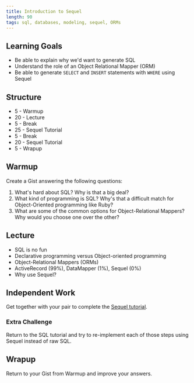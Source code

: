```yaml
---
title: Introduction to Sequel
length: 90
tags: sql, databases, modeling, sequel, ORMs
---
```


## Learning Goals

* Be able to explain why we'd want to generate SQL
* Understand the role of an Object Relational Mapper (ORM)
* Be able to generate `SELECT` and `INSERT` statements with `WHERE` using Sequel

## Structure

* 5 - Warmup
* 20 - Lecture
* 5 - Break
* 25 - Sequel Tutorial
* 5 - Break
* 20 - Sequel Tutorial
* 5 - Wrapup

## Warmup

Create a Gist answering the following questions:

1. What's hard about SQL? Why is that a big deal?
2. What kind of programming is SQL? Why's that a difficult match for Object-Oriented
programming like Ruby?
3. What are some of the common options for Object-Relational Mappers? Why would
you choose one over the other?

## Lecture

* SQL is no fun
* Declarative programming versus Object-oriented programming
* Object-Relational Mappers (ORMs)
* ActiveRecord (99%), DataMapper (1%), Sequel (0%)
* Why use Sequel?

## Independent Work

Get together with your pair to complete the
[Sequel tutorial](http://tutorials.jumpstartlab.com/topics/sql/sequel.html).

### Extra Challenge

Return to the SQL tutorial and try to re-implement each of those steps using
Sequel instead of raw SQL.

## Wrapup

Return to your Gist from Warmup and improve your answers.
